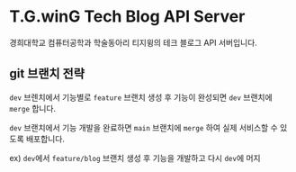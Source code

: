 # T.G.winG Tech Blog API Server

경희대학교 컴퓨터공학과 학술동아리 티지윙의 테크 블로그 API 서버입니다. 

## git 브랜치 전략

`dev` 브렌치에서 기능별로 `feature` 브랜치 생성 후 기능이 완성되면 `dev` 브랜치에 `merge` 합니다. 

`dev` 브랜치에서 기능 개발을 완료하면 `main` 브랜치에 `merge` 하여 실제 서비스할 수 있도록 배포합니다. 

ex) `dev`에서 `feature/blog` 브랜치 생성 후 기능을 개발하고 다시 `dev`에 머지
